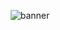 <p align = "center">
  <img src = "C:/Users/ratho/Downloads/Musical_time_machine.png" alt = "banner"/>
</p>
